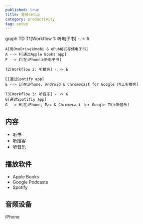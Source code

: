 ```yaml
---
published: true
title: 音频setup
category: productivity
tag: setup
---
```




<div class="mermaid">
    graph TD
    T1[Workflow 1: 听电子书] -.-> A

    A[用OneDrive以mobi & ePub格式存储电子书]
    A --> F[通过Apple Books app]
    F --> C[在iPhone上听电子书]

    T2[Workflow 2: 听播客] -.-> E

    E[通过Spotify app]
    E --> I[在iPhone, Android & Chromecast for Google TV上听播客]

    T3[Workflow 3: 听音乐] -.-> G
    G[通过Spotifiy app]
    G --> H[在iPhone, Mac & Chromecast for Google TV上听音乐]
</div>


## 内容
- 听书
- 听播客
- 听音乐

## 播放软件

- Apple Books
- Google Podcasts
- Spotify

## 音频设备

iPhone

